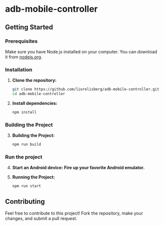 # adb-mobile-controller

## Getting Started

### Prerequisites

Make sure you have Node.js installed on your computer. You can download it from [nodejs.org](https://nodejs.org/).

### Installation

1. **Clone the repository:**
   ```bash
   git clone https://github.com/liorelisberg/adb-mobile-controller.git
   cd adb-mobile-controller

2. **Install dependencies:**
   ```bash
   npm install

### Building the Project

3. **Building the Project:**
   ```bash
   npm run build

### Run the project
4. **Start an Android device: Fire up your favorite Android emulator.**

5. **Running the Project:**
   ```bash
   npm run start

## Contributing
Feel free to contribute to this project! Fork the repository, make your changes, and submit a pull request.
